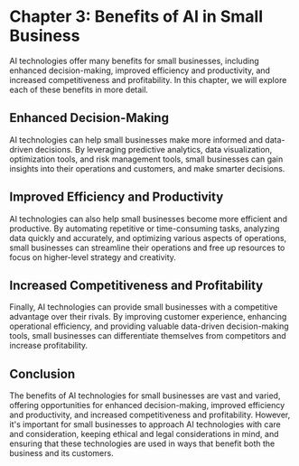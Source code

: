 Chapter 3: Benefits of AI in Small Business
===========================================

AI technologies offer many benefits for small businesses, including enhanced decision-making, improved efficiency and productivity, and increased competitiveness and profitability. In this chapter, we will explore each of these benefits in more detail.

Enhanced Decision-Making
------------------------

AI technologies can help small businesses make more informed and data-driven decisions. By leveraging predictive analytics, data visualization, optimization tools, and risk management tools, small businesses can gain insights into their operations and customers, and make smarter decisions.

Improved Efficiency and Productivity
------------------------------------

AI technologies can also help small businesses become more efficient and productive. By automating repetitive or time-consuming tasks, analyzing data quickly and accurately, and optimizing various aspects of operations, small businesses can streamline their operations and free up resources to focus on higher-level strategy and creativity.

Increased Competitiveness and Profitability
-------------------------------------------

Finally, AI technologies can provide small businesses with a competitive advantage over their rivals. By improving customer experience, enhancing operational efficiency, and providing valuable data-driven decision-making tools, small businesses can differentiate themselves from competitors and increase profitability.

Conclusion
----------

The benefits of AI technologies for small businesses are vast and varied, offering opportunities for enhanced decision-making, improved efficiency and productivity, and increased competitiveness and profitability. However, it's important for small businesses to approach AI technologies with care and consideration, keeping ethical and legal considerations in mind, and ensuring that these technologies are used in ways that benefit both the business and its customers.
